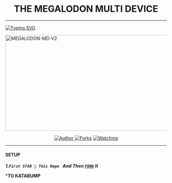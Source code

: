 <h1 align="center"> THE MEGALODON MULTI DEVICE </h1>
<p align="center">  

***
  
<a href="https://git.io/typing-svg"><img src="https://readme-typing-svg.demolab.com?font=Black+Ops+One&size=50&pause=1000&color=1BAFBAFF&center=true&width=910&height=100&lines=THANKS FOR CHOOSING +MEGALODON-MD;MULTI+DEVICE+WHATSAPP+BUG+BOT;CREATED+BY+DYBY+TECH;RELEASED+22.2.2024" alt="Typing SVG" /></a>
  </p>
    <img alt="MEGALODON-MD-V2" width="700" height="300" src="https://files.catbox.moe/f2dj05.jpg">
<p align="center">
<p align="center">
<a href="https://github.com/DybyTech/megalodon-Md-v2"><img title="Author" src="https://img.shields.io/badge/MEGALODON_MD-black?style=for-the-badge&logo=github">
<a href="https://github.com/DybyTech/megalodon-Md-v2/network/members"><img title="Forks" src="https://img.shields.io/github/forks/franceking1/Flash-Md?style=social"></a>
<a href="https://github.com/DybyTech/megalodon-Md-v2/watchers"><img title="Watching" src="https://img.shields.io/github/watchers/DybyTech/megalodon-Md-v2?label=Watching&style=social"></a>
  
***

#### SETUP 

***1.`First STAR 🌟 This Repo ` And Then [`FORK`](https://github.com/DybyTech/megalodon-md-v2/fork) It***


***TO KATABUMP**

